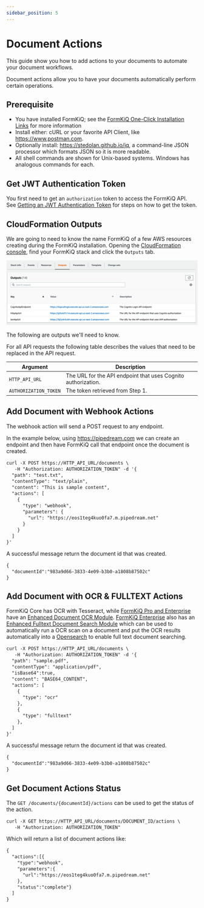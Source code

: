 ```yaml
---
sidebar_position: 5
---
```


# Document Actions

This guide show you how to add actions to your documents to automate your document workflows.

Document actions allow you to have your documents automatically perform certain operations.

## Prerequisite

* You have installed FormKiQ; see the <a href="/docs/getting-started/quick-start#install-formkiq">FormKiQ One-Click Installation Links</a> for more information
* Install either: cURL or your favorite API Client, like https://www.postman.com.
* Optionally install: https://stedolan.github.io/jq, a command-line JSON processor which formats JSON so it is more readable.
* All shell commands are shown for Unix-based systems. Windows has analogous commands for each.

## Get JWT Authentication Token

You first need to get an `authorization` token to access the FormKiQ API. See [Getting an JWT Authentication Token](/docs/how-tos/jwt-authentication-token) for steps on how to get the token.

## CloudFormation Outputs

We are going to need to know the name FormKiQ of a few AWS resources creating during the FormKiQ installation. Opening the [CloudFormation console](https://console.aws.amazon.com/cloudformation), find your FormKiQ stack and click the `Outputs` tab.

![CloudFormation Outputs](./img/cf-outputs-apis.png)

The following are outputs we'll need to know.

For all API requests the following table describes the values that need to be replaced in the API request.

| Argument | Description
| -------- | ------- |
| `HTTP_API_URL` | The URL for the API endpoint that uses Cognito authorization.
| `AUTHORIZATION_TOKEN` | The token retrieved from Step 1.

## Add Document with Webhook Actions

The webhook action will send a POST request to any endpoint.

In the example below, using https://pipedream.com we can create an endpoint and then have FormKiQ call that endpoint once the document is created.

```
curl -X POST https://HTTP_API_URL/documents \
   -H "Authorization: AUTHORIZATION_TOKEN" -d '{
  "path": "test.txt",
  "contentType": "text/plain",
  "content": "This is sample content",
  "actions": [
    {
      "type": "webhook",
      "parameters": {
        "url": "https://eos1teg4kuo0fa7.m.pipedream.net"
      }
    }
  ]
}'
```

A successful message return the document id that was created.
```
{
  "documentId":"983a9d66-3833-4e09-b3b0-a1808b87502c"
}
```

## Add Document with OCR & FULLTEXT Actions

FormKiQ Core has OCR with Tesseract, while [FormKiQ Pro and Enterprise](https://www.formkiq.com/products/formkiq-pro) have an <a href="/docs/pro-and-enterprise/modules/enhanced-document-ocr">Enhanced Document OCR Module</a>. [FormKiQ Enterprise](https://www.formkiq.com/products/formkiq-enterprise) also has an <a href="/docs/pro-and-enterprise/modules/enhanced-fulltext-document-search">Enhanced Fulltext Document Search Module</a> which can be used to automatically run a OCR scan on a document and put the OCR results automatically into a [Opensearch](https://aws.amazon.com/opensearch-service) to enable full text document searching.


```
curl -X POST https://HTTP_API_URL/documents \
   -H "Authorization: AUTHORIZATION_TOKEN" -d '{
  "path": "sample.pdf",
  "contentType": "application/pdf",
  "isBase64":true,
  "content": "BASE64_CONTENT",
  "actions": [
    {
      "type": "ocr"
    },
    {
      "type": "fulltext"
    },
  ]
}'
```

A successful message return the document id that was created.
```
{
  "documentId":"983a9d66-3833-4e09-b3b0-a1808b87502c"
}
```

## Get Document Actions Status

The `GET /documents/{documentId}/actions` can be used to get the status of the action.

```
curl -X GET https://HTTP_API_URL/documents/DOCUMENT_ID/actions \
   -H "Authorization: AUTHORIZATION_TOKEN"
```

Which will return a list of document actions like:
```
{
  "actions":[{
    "type":"webhook",
    "parameters":{
      "url":"https://eos1teg4kuo0fa7.m.pipedream.net"
    },
    "status":"complete"}
  ]
}
```

